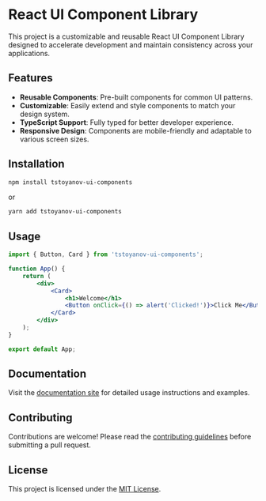 # React UI Component Library

This project is a customizable and reusable React UI Component Library designed to accelerate development and maintain consistency across your applications.

## Features

- **Reusable Components**: Pre-built components for common UI patterns.
- **Customizable**: Easily extend and style components to match your design system.
- **TypeScript Support**: Fully typed for better developer experience.
- **Responsive Design**: Components are mobile-friendly and adaptable to various screen sizes.

## Installation

```bash
npm install tstoyanov-ui-components
```

or

```bash
yarn add tstoyanov-ui-components
```

## Usage

```jsx
import { Button, Card } from 'tstoyanov-ui-components';

function App() {
    return (
        <div>
            <Card>
                <h1>Welcome</h1>
                <Button onClick={() => alert('Clicked!')}>Click Me</Button>
            </Card>
        </div>
    );
}

export default App;
```

## Documentation

Visit the [documentation site](#) for detailed usage instructions and examples.

## Contributing

Contributions are welcome! Please read the [contributing guidelines](CONTRIBUTING.md) before submitting a pull request.

## License

This project is licensed under the [MIT License](LICENSE).